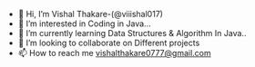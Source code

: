- 👋 Hi, I’m Vishal Thakare-(@viiishal017)
- 👀 I’m interested in Coding in Java...
- 🌱 I’m currently learning Data Structures & Algorithm In Java..
- 💞️ I’m looking to collaborate on Different projects
- 📫 How to reach me vishalthakare0777@gmail.com

<!---
viiishal017/viiishal017 is a ✨ special ✨ repository because its `README.md` (this file) appears on your GitHub profile.
You can click the Preview link to take a look at your changes.
--->

